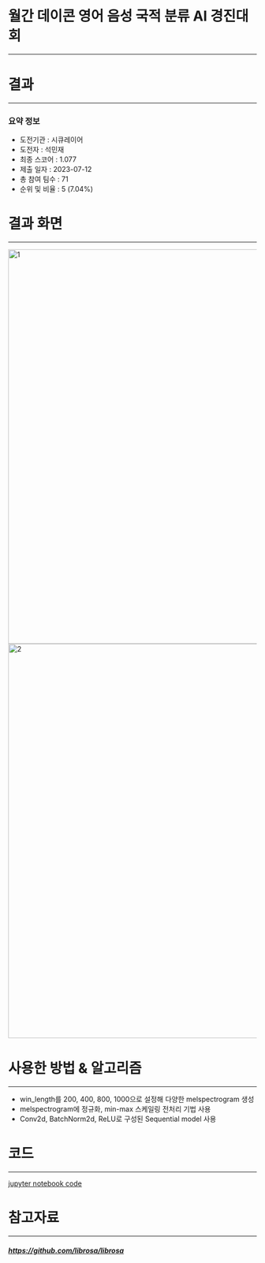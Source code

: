 # 월간 데이콘 영어 음성 국적 분류 AI 경진대회
---
# 결과
---
### 요약 정보
* 도전기관 : 시큐레이어
* 도전자 : 석민재
* 최종 스코어 : 1.077
* 제출 일자 : 2023-07-12
* 총 참여 팀수 : 71
* 순위 및 비율 : 5 (7.04%)

# 결과 화면
---
<img width="800" alt="1" src="https://github.com/Jsonseok/SecuLayer/assets/112038669/2aeb9812-0b95-4e96-882e-b12ca8db68fe">
<img width="800" alt="2" src="https://github.com/Jsonseok/SecuLayer/assets/112038669/1dbf56ef-1e2d-42dc-9b7d-3185dd2b6c49">

# 사용한 방법 & 알고리즘
---
* win_length를 200, 400, 800, 1000으로 설정해 다양한 melspectrogram 생성
* melspectrogram에 정규화, min-max 스케일링 전처리 기법 사용
* Conv2d, BatchNorm2d, ReLU로 구성된 Sequential model 사용

# 코드
---
[jupyter notebook code](main.ipynb)

# 참고자료
---
##### https://github.com/librosa/librosa
